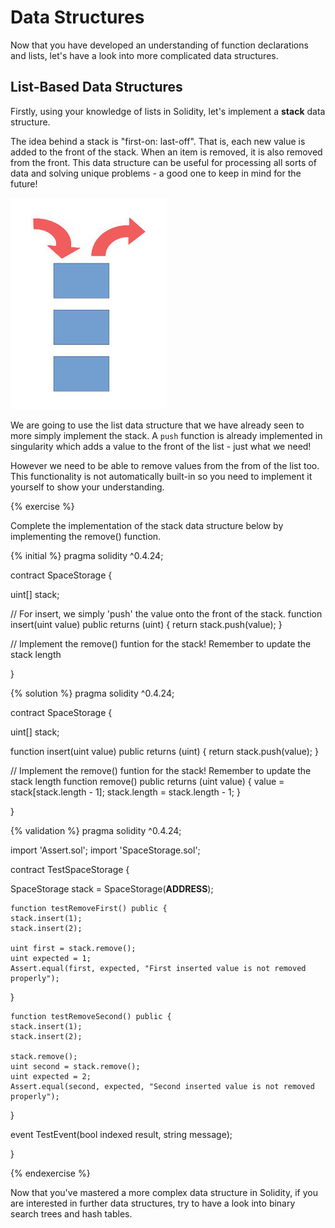 # Data Structures

Now that you have developed an understanding of function declarations and lists, let's have a look into more complicated data structures.

## List-Based Data Structures

Firstly, using your knowledge of lists in Solidity, let's implement a **stack** data structure.

The idea behind a stack is "first-on: last-off". That is, each new value is added to the front of the stack. When an item is removed, it is also removed from the front. This data structure can be useful for processing all sorts of data and solving unique problems - a good one to keep in mind for the future!

![Stack Diagram](stack.jpg)

We are going to use the list data structure that we have already seen to more simply implement the stack. A `push` function is already implemented in singularity which adds a value to the front of the list - just what we need!

However we need to be able to remove values from the from of the list too. This functionality is not automatically built-in so you need to implement it yourself to show your understanding.

{% exercise %}

Complete the implementation of the stack data structure below by implementing the remove() function.

{% initial %}
pragma solidity ^0.4.24;

contract SpaceStorage {

  uint[] stack;

  // For insert, we simply 'push' the value onto the front of the stack.
  function insert(uint value) public returns (uint) {
    return stack.push(value);
  }

  // Implement the remove() funtion for the stack! Remember to update the stack length

}

{% solution %}
pragma solidity ^0.4.24;

contract SpaceStorage {

  uint[] stack;

  function insert(uint value) public returns (uint) {
    return stack.push(value);
  }

  // Implement the remove() funtion for the stack! Remember to update the stack length
  function remove() public returns (uint value) {
    value = stack[stack.length - 1];
    stack.length = stack.length - 1;
  }

}

{% validation %}
pragma solidity ^0.4.24;

import 'Assert.sol';
import 'SpaceStorage.sol';

contract TestSpaceStorage {

  SpaceStorage stack = SpaceStorage(__ADDRESS__);
  
    function testRemoveFirst() public {
    stack.insert(1);
    stack.insert(2);

    uint first = stack.remove();
    uint expected = 1;
    Assert.equal(first, expected, "First inserted value is not removed properly");
  }

    function testRemoveSecond() public {
    stack.insert(1);
    stack.insert(2);

    stack.remove();
    uint second = stack.remove();
    uint expected = 2;
    Assert.equal(second, expected, "Second inserted value is not removed properly");
  }

  event TestEvent(bool indexed result, string message);

}

{% endexercise %}

Now that you've mastered a more complex data structure in Solidity, if you are interested in further data structures, try to have a look into binary search trees and hash tables.
